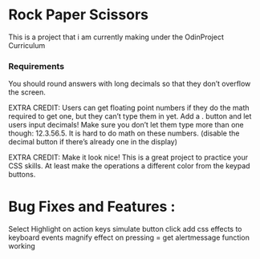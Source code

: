 # Rock Paper Scissors
This is a project that i am currently making under the OdinProject Curriculum

### Requirements 

You should round answers with long decimals so that they don’t overflow the screen.

EXTRA CREDIT: Users can get floating point numbers if they do the math required to get one, but they can’t type them in yet. Add a . button and let users input decimals! Make sure you don’t let them type more than one though: 12.3.56.5. It is hard to do math on these numbers. (disable the decimal button if there’s already one in the display)

EXTRA CREDIT: Make it look nice! This is a great project to practice your CSS skills. At least make the operations a different color from the keypad buttons.

# Bug Fixes and Features :

Select Highlight on action keys
simulate button click
add css effects to keyboard events
magnify effect on pressing =
get alertmessage function working 


